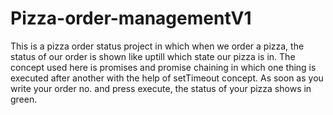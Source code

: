 # Pizza-order-managementV1
This is a pizza order status project in which when we order a pizza, the status of our order is shown like uptill which state our pizza is in. The concept used here is promises and promise chaining in which one thing is executed after another with the help of setTimeout concept. As soon as you write your order no. and press execute, the status of your pizza shows in green.

